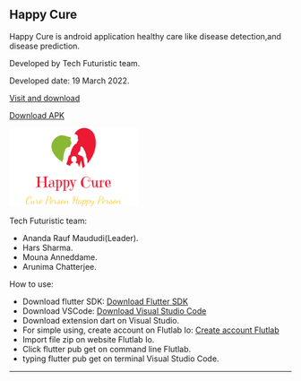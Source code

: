 Happy Cure
-------------------------------------------------------------------------------------------------------------------------------------------------------------------------

Happy Cure is android application healthy care like disease detection,and disease prediction.

Developed by Tech Futuristic team.

Developed date: 19 March 2022.

[Visit and download](https://github.com/AnandaRauf/Happy-Cure/tree/project)


[Download APK](https://github.com/AnandaRauf/Happy-Cure/releases/tag/1.0.0)


![Logo](https://raw.githubusercontent.com/AnandaRauf/Happy-Cure/main/logo%20happy%20cure.png)

Tech Futuristic team:
- Ananda Rauf Maududi(Leader).
- Hars Sharma.
- Mouna Anneddame.
- Arunima Chatterjee.

How to use:
- Download flutter SDK: [Download Flutter SDK](https://www.flutter.dev)
- Download VSCode: [Download Visual Studio Code](https://code.visualstudio.com/download)
- Download extension dart on Visual Studio.
- For simple using, create account on Flutlab Io: [Create account Flutlab](https://www.flutlab.io)
- Import file zip on website Flutlab Io.
- Click flutter pub get on command line Flutlab.
- typing flutter pub get on terminal Visual Studio Code.
-------------------------------------------------------------------------------------------------------------------------------------------------------------------------
